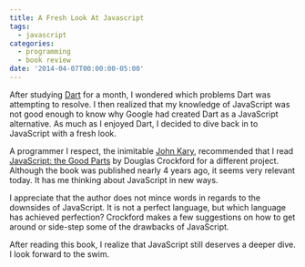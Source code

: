 ```yaml
---
title: A Fresh Look At Javascript
tags:
  - javascript
categories:
  - programming
  - book review
date: '2014-04-07T00:00:00-05:00'
---
```


After studying [Dart](https://www.dartlang.org/) for a month, I wondered which problems Dart was attempting to resolve. I then realized that my knowledge of JavaScript was not good enough to know why Google had created Dart as a JavaScript alternative. As much as I enjoyed Dart, I decided to dive back in to JavaScript with a fresh look.

A programmer I respect, the inimitable [John Kary](http://johnkary.net/), recommended that I read [JavaScript: the Good Parts](http://shop.oreilly.com/product/9780596517748.do) by Douglas Crockford for a different project. Although the book was published nearly 4 years ago, it seems very relevant today. It has me thinking about JavaScript in new ways.

I appreciate that the author does not mince words in regards to the downsides of JavaScript. It is not a perfect language, but which language has achieved perfection? Crockford makes a few suggestions on how to get around or side-step some of the drawbacks of JavaScript.

After reading this book, I realize that JavaScript still deserves a deeper dive. I look forward to the swim.

